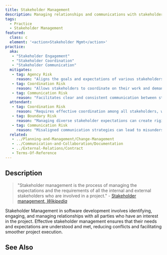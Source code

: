 ```yaml
---
title: Stakeholder Management
description: Managing relationships and communications with stakeholders. 
tags: 
  - Practice
  - Stakeholder Management
featured: 
  class: c
  element: '<action>Stakeholder Mgmt</action>'
practice:
  aka: 
   - "Stakeholder Engagement"
   - "Stakeholder Coordination"
   - "Stakeholder Communication"
  mitigates:
   - tag: Agency Risk
     reason: "Aligns the goals and expectations of various stakeholders, reducing conflicts."
   - tag: Coordination Risk
     reason: "Allows stakeholders to coordinate on their work and demands."
   - tag: Communication Risk
     reason: "Facilitates clear and consistent communication between stakeholders."    
  attendant:
   - tag: Coordination Risk
     reason: "Requires effective coordination among all stakeholders, which can be challenging."
   - tag: Boundary Risk
     reason: "Managing diverse stakeholder expectations can create rigid boundaries."
   - tag: Communication Risk
     reason: "Misaligned communication strategies can lead to misunderstandings and conflicts."
  related:
   - ../Planning-and-Management/Change-Management
   - ../Communication-and-Collaboration/Documentation
   - ../External-Relations/Contract
   - Terms-Of-Reference
---
```


<PracticeIntro details={frontMatter} /> 

## Description

> "Stakeholder management is the process of managing the expectations and the requirements of all the internal and external stakeholders who are involved in a project." - [Stakeholder management, _Wikipedia_](https://en.wikipedia.org/wiki/Stakeholder_management)

Stakeholder Management in software development involves identifying, engaging, and managing relationships with all parties who have an interest in the project. Effective stakeholder management ensures that their needs and expectations are understood and met, reducing conflicts and facilitating smoother project execution.

## See Also

<TagList tag="Stakeholder Management" />
